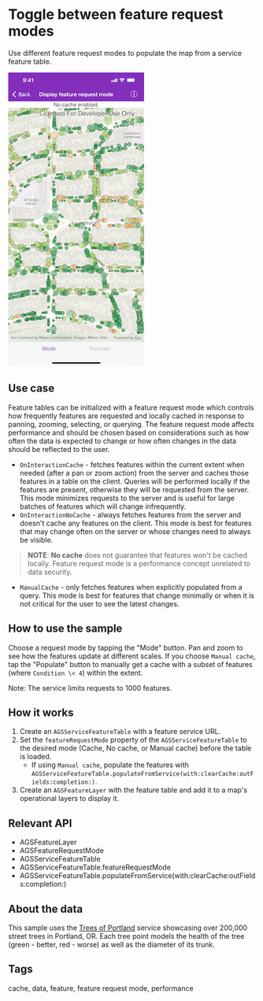 # Toggle between feature request modes

Use different feature request modes to populate the map from a service feature table.

![Toggle between feature request modes](toggle-feature-request-modes.png)

## Use case

Feature tables can be initialized with a feature request mode which controls how frequently features are requested and locally cached in response to panning, zooming, selecting, or querying. The feature request mode affects performance and should be chosen based on considerations such as how often the data is expected to change or how often changes in the data should be reflected to the user.

* `OnInteractionCache` - fetches features within the current extent when needed (after a pan or zoom action) from the server and caches those features in a table on the client. Queries will be performed locally if the features are present, otherwise they will be requested from the server. This mode minimizes requests to the server and is useful for large batches of features which will change infrequently.
* `OnInteractionNoCache` - always fetches features from the server and doesn't cache any features on the client. This mode is best for features that may change often on the server or whose changes need to always be visible.

> **NOTE**: **No cache** does not guarantee that features won't be cached locally. Feature request mode is a performance concept unrelated to data security.

* `ManualCache` - only fetches features when explicitly populated from a query. This mode is best for features that change minimally or when it is not critical for the user to see the latest changes.

## How to use the sample

Choose a request mode by tapping the "Mode" button. Pan and zoom to see how the features update at different scales. If you choose `Manual cache`, tap the "Populate" button to manually get a cache with a subset of features (where `Condition \< 4`) within the extent.

Note: The service limits requests to 1000 features.

## How it works

1. Create an `AGSServiceFeatureTable` with a feature service URL.
2. Set the `featureRequestMode` property of the `AGSServiceFeatureTable` to the desired mode (Cache, No cache, or Manual cache) before the table is loaded.
    * If using `Manual cache`, populate the features with `AGSServiceFeatureTable.populateFromService(with:clearCache:outFields:completion:)`.
3. Create an `AGSFeatureLayer` with the feature table and add it to a map's operational layers to display it.

## Relevant API

* AGSFeatureLayer
* AGSFeatureRequestMode
* AGSServiceFeatureTable
* AGSServiceFeatureTable.featureRequestMode
* AGSServiceFeatureTable.populateFromService(with:clearCache:outFields:completion:)

## About the data

This sample uses the [Trees of Portland](https://services2.arcgis.com/ZQgQTuoyBrtmoGdP/arcgis/rest/services/Trees_of_Portland/FeatureServer/0) service showcasing over 200,000 street trees in Portland, OR. Each tree point models the health of the tree (green - better, red - worse) as well as the diameter of its trunk.

## Tags

cache, data, feature, feature request mode, performance
